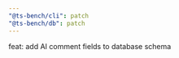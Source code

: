 ```yaml
---
"@ts-bench/cli": patch
"@ts-bench/db": patch
---
```


feat: add AI comment fields to database schema
